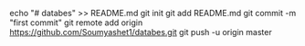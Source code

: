 echo "# databes" >> README.md
git init
git add README.md
git commit -m "first commit"
git remote add origin https://github.com/Soumyashet1/databes.git
git push -u origin master
